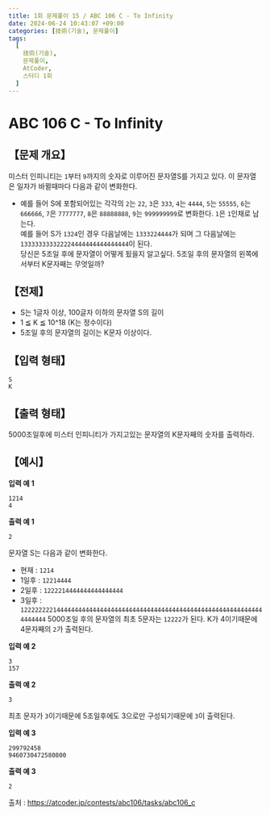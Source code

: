 ```yaml
---
title: 1회 문제풀이 15 / ABC 106 C - To Infinity
date: 2024-06-24 10:43:07 +09:00
categories: [技術(기술), 문제풀이]
tags:
  [
    技術(기술),
    문제풀이,
    AtCoder,
    스터디 1회
  ]
---
```

# ABC 106 C - To Infinity
## 【문제 개요】
미스터 인피니티는 `1`부터 `9`까지의 숫자로 이루어진 문자열S를 가지고 있다. 이 문자열은 일자가 바뀔때마다 다음과 같이 변화한다.<br>
- 예를 들어 S에 포함되어있는 각각의 `2`는 `22`, `3`은 `333`, `4`는 `4444`, `5`는 `55555`, `6`는 `666666`, `7`은 `7777777`, `8`은 `88888888`, `9`는 `999999999`로 변화한다. `1`은 `1`인채로 남는다.<br>
예를 들어 S가 `1324`인 경우 다음날에는 `1333224444`가 되며 그 다음날에는 `133333333322224444444444444444`이 된다.<br>
당신은 5조일 후에 문자열이 어떻게 됬을지 알고싶다. 5조일 후의 문자열의 왼쪽에서부터 K문자째는 무엇일까?


## 【전제】
- S는 1글자 이상, 100글자 이하의 문자열 S의 길이
- 1 ≦ K ≦ 10^18 (K는 정수이다)
- 5조일 후의 문자열의 길이는 K문자 이상이다.

## 【입력 형태】
```
S
K
```

## 【출력 형태】
5000조일후에 미스터 인피니티가 가지고있는 문자열의 K문자째의 숫자를 출력하라.

## 【예시】

**입력 예 1**

```
1214
4
```

**출력 예 1**

```
2
```
문자열 S는 다음과 같이 변화한다.
- 현재 : `1214`
- 1일후 : `12214444`
- 2일후 : `1222214444444444444444`
- 3일후 : `12222222214444444444444444444444444444444444444444444444444444444444444444`
5000조일 후의 문자열의 최초 5문자는 `12222`가 된다. K가 4이기때문에 4문자째의 `2`가 출력된다.

**입력 예 2**

```
3
157
```

**출력 예 2**

```
3
```
최초 문자가 `3`이기때문에 5조일후에도 3으로만 구성되기때문에 `3`이 출력된다.

**입력 예 3**

```
299792458
9460730472580800
```

**출력 예 3**

```
2
```

출처 : <a href="https://atcoder.jp/contests/abc106/tasks/abc106_c">https://atcoder.jp/contests/abc106/tasks/abc106_c</a> 
